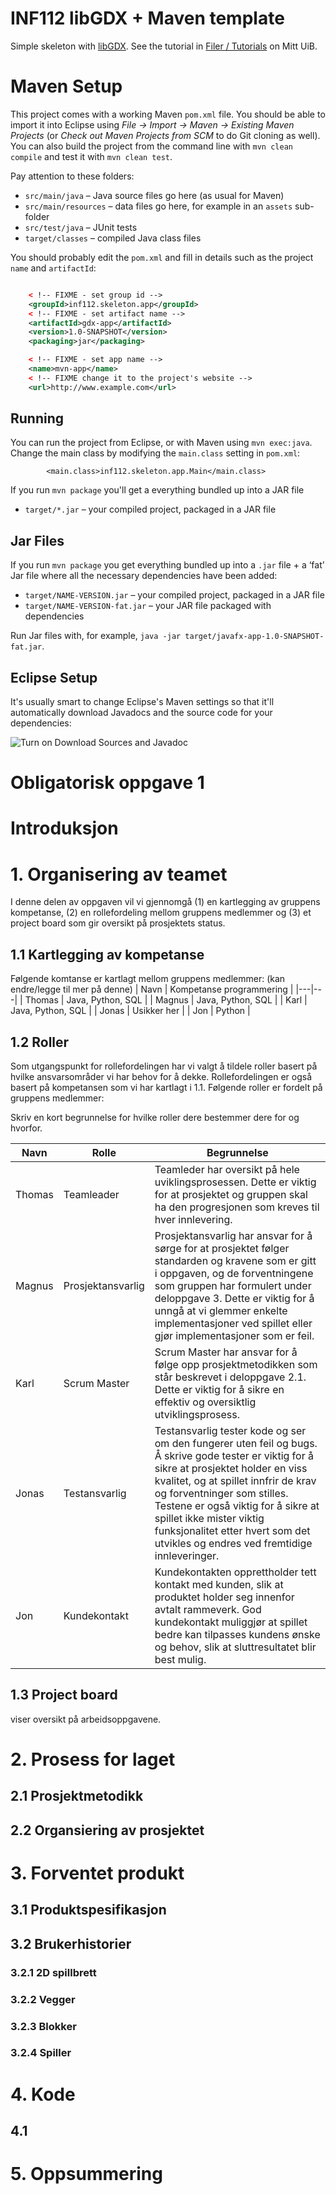 # INF112 libGDX + Maven template 
Simple skeleton with [libGDX](https://libgdx.com/). See the tutorial in [Filer / Tutorials](https://mitt.uib.no/courses/33532/files/folder/Tutorials) on Mitt UiB. 


# Maven Setup
This project comes with a working Maven `pom.xml` file. You should be able to import it into Eclipse using *File → Import → Maven → Existing Maven Projects* (or *Check out Maven Projects from SCM* to do Git cloning as well). You can also build the project from the command line with `mvn clean compile` and test it with `mvn clean test`.

Pay attention to these folders:
* `src/main/java` – Java source files go here (as usual for Maven)
* `src/main/resources` – data files go here, for example in an `assets` sub-folder
* `src/test/java` – JUnit tests
* `target/classes` – compiled Java class files

You should probably edit the `pom.xml` and fill in details such as the project `name` and `artifactId`:


```xml

	< !-- FIXME - set group id -->
	<groupId>inf112.skeleton.app</groupId>
	< !-- FIXME - set artifact name -->
	<artifactId>gdx-app</artifactId>
	<version>1.0-SNAPSHOT</version>
	<packaging>jar</packaging>

	< !-- FIXME - set app name -->
	<name>mvn-app</name>
	< !-- FIXME change it to the project's website -->
	<url>http://www.example.com</url>
```

	
## Running
You can run the project from Eclipse, or with Maven using `mvn exec:java`. Change the main class by modifying the `main.class` setting in `pom.xml`:

```
		<main.class>inf112.skeleton.app.Main</main.class>
```

If you run `mvn package` you'll get a everything bundled up into a JAR file
* `target/*.jar` – your compiled project, packaged in a JAR file

## Jar Files

If you run `mvn package` you get everything bundled up into a `.jar` file + a ‘fat’ Jar file where all the necessary dependencies have been added:

* `target/NAME-VERSION.jar` – your compiled project, packaged in a JAR file
* `target/NAME-VERSION-fat.jar` – your JAR file packaged with dependencies

Run Jar files with, for example, `java -jar target/javafx-app-1.0-SNAPSHOT-fat.jar`.

## Eclipse Setup

It's usually smart to change Eclipse's Maven settings so that it'll automatically download Javadocs and the source code for your dependencies:

![Turn on Download Sources and Javadoc](https://git.app.uib.no/inf112/22v/lectures/-/raw/master/img/eclipse-maven.png)




# Obligatorisk oppgave 1

# Introduksjon


# 1. Organisering av teamet
I denne delen av oppgaven vil vi gjennomgå (1) en kartlegging av gruppens kompetanse, (2) en rollefordeling mellom gruppens medlemmer og (3) et project board som gir oversikt på prosjektets status.  

## 1.1 Kartlegging av kompetanse  
Følgende komtanse er kartlagt mellom gruppens medlemmer: (kan endre/legge til mer på denne)
| Navn  | Kompetanse programmering |
|---|---|
| Thomas | Java, Python, SQL |
| Magnus | Java, Python, SQL |
| Karl | Java, Python, SQL |
| Jonas | Usikker her |
| Jon | Python |

## 1.2 Roller  
Som utgangspunkt for rollefordelingen har vi valgt å tildele roller basert på hvilke ansvarsområder vi har behov for å dekke. Rollefordelingen er også basert på kompetansen som vi har kartlagt i 1.1. Følgende roller er fordelt på gruppens medlemmer:  

Skriv en kort begrunnelse for hvilke
roller dere bestemmer dere for og hvorfor. 

| Navn  | Rolle | Begrunnelse |
|---|---|---|
| Thomas | Teamleader | Teamleder har oversikt på hele uviklingsprosessen. Dette er viktig for at prosjektet og gruppen skal ha den progresjonen som kreves til hver innlevering. |
| Magnus | Prosjektansvarlig | Prosjektansvarlig har ansvar for å sørge for at prosjektet følger standarden og kravene som er gitt i oppgaven, og de forventningene som gruppen har formulert under deloppgave 3. Dette er viktig for å unngå at vi glemmer enkelte implementasjoner ved spillet eller gjør implementasjoner som er feil.  |
| Karl | Scrum Master | Scrum Master har ansvar for å følge opp prosjektmetodikken som står beskrevet i deloppgave 2.1. Dette er viktig for å sikre en effektiv og oversiktlig utviklingsprosess. |
| Jonas | Testansvarlig | Testansvarlig tester kode og ser om den fungerer uten feil og bugs. Å skrive gode tester er viktig for å sikre at prosjektet holder en viss kvalitet, og at spillet innfrir de krav og forventninger som stilles. Testene er også viktig for å sikre at spillet ikke mister viktig funksjonalitet etter hvert som det utvikles og endres ved fremtidige innleveringer.  |
| Jon | Kundekontakt | Kundekontakten opprettholder tett kontakt med kunden, slik at produktet holder seg innenfor avtalt rammeverk. God kundekontakt muliggjør at spillet bedre kan tilpasses kundens ønske og behov, slik at sluttresultatet blir best mulig.  |

## 1.3 Project board
viser oversikt på arbeidsoppgavene.  

# 2. Prosess for laget
## 2.1 Prosjektmetodikk

## 2.2 Organsiering av prosjektet

# 3. Forventet produkt
## 3.1 Produktspesifikasjon

## 3.2 Brukerhistorier
### 3.2.1 2D spillbrett

### 3.2.2 Vegger

### 3.2.3 Blokker

### 3.2.4 Spiller


# 4. Kode
## 4.1 

# 5. Oppsummering


